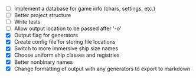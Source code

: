 - [ ] Implement a database for game info (chars, settings, etc.)
- [ ] Better project structure
- [ ] Write tests
- [ ] Allow output location to be passed after '-o'
- [x] Output flag for generators
- [x] Create config file for storing file locations
- [x] Switch to more immersive ship size names
- [x] Choose uniform ship classes and registries
- [x] Better nonbinary names
- [x] Change formatting of output with any generators to export to markdown
